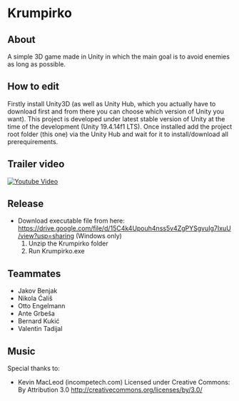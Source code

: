 # Krumpirko

## About

A simple 3D game made in Unity in which the main goal is to avoid enemies as long as possible.

## How to edit

Firstly install Unity3D (as well as Unity Hub, which you actually have to download first and from there you can choose which version of Unity you want). This project is developed under latest stable version of Unity at the time of the development (Unity 19.4.14f1 LTS).
Once installed add the project root folder (this one) via the Unity Hub and wait for it to install/download all prerequirements.

## Trailer video

[![Youtube Video](http://i3.ytimg.com/vi/Dl85hdWc07M/maxresdefault.jpg)](https://www.youtube.com/watch?v=Dl85hdWc07M "Youtube Video")

## Release

- Download executable file from here: https://drive.google.com/file/d/15C4k4Upouh4nss5v4ZgPYSgvuIg7IxuU/view?usp=sharing (Windows only)
  1) Unzip the Krumpirko folder
  2) Run Krumpirko.exe

## Teammates

* Jakov Benjak
* Nikola Ćališ
* Otto Engelmann
* Ante Grbeša
* Bernard Kukić
* Valentin Tadijal

## Music

Special thanks to:
- Kevin MacLeod (incompetech.com)
Licensed under Creative Commons: By Attribution 3.0
http://creativecommons.org/licenses/by/3.0/
